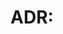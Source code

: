 # ADR: <title>

- Status: Proposed
- Date: YYYY-MM-DD
- Decision drivers: <criteria>

## Context

What is the background and forces leading to this decision?

## Decision

What is the decision and why?

## Consequences

- Positive: <benefits>
- Negative: <tradeoffs>

## Alternatives considered

Briefly list alternatives and reasons not chosen.

## Links

Related issues, PRs, docs.
